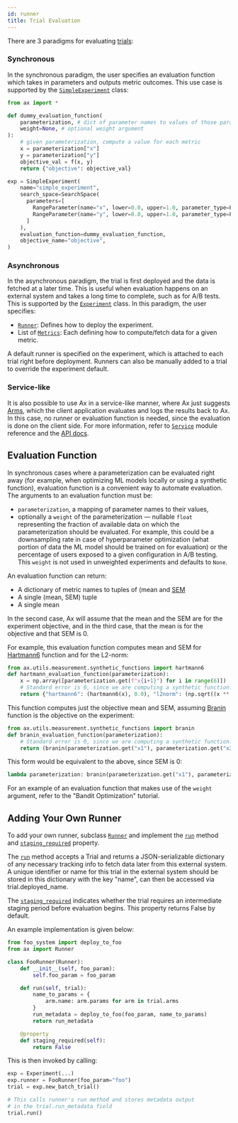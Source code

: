 ```yaml
---
id: runner
title: Trial Evaluation
---
```


There are 3 paradigms for evaluating [trials](glossary.md#trial):

### Synchronous

In the synchronous paradigm, the user specifies an evaluation function which takes in parameters and outputs metric outcomes. This use case is supported by the [```SimpleExperiment```](/api/core.html#module-ax.core.simple_experiment) class:

```python
from ax import *

def dummy_evaluation_function(
    parameterization, # dict of parameter names to values of those parameters
    weight=None, # optional weight argument
):
    # given parameterization, compute a value for each metric
    x = parameterization["x"]
    y = parameterization["y"]
    objective_val = f(x, y)
    return {"objective": objective_val}

exp = SimpleExperiment(
    name="simple_experiment",
    search_space=SearchSpace(
      parameters=[
        RangeParameter(name="x", lower=0.0, upper=1.0, parameter_type=ParameterType.FLOAT),
        RangeParameter(name="y", lower=0.0, upper=1.0, parameter_type=ParameterType.FLOAT),
      ]
    ),
    evaluation_function=dummy_evaluation_function,
    objective_name="objective",
)
```

### Asynchronous

In the asynchronous paradigm, the trial is first deployed and the data is fetched at a later time. This is useful when evaluation happens on an external system and takes a long time to complete, such as for A/B tests. This is supported by the [```Experiment```](/api/core.html#module-ax.core.experiment) class. In this paradigm, the user specifies:
  * [`Runner`](../api/core.html#ax.core.runner.Runner): Defines how to deploy the experiment.
  * List of [`Metrics`](../api/core.html#ax.core.metric.Metric): Each defining how to compute/fetch data for a given metric.

A default runner is specified on the experiment, which is attached to each trial right before deployment. Runners can also be manually added to a trial to override the experiment default.


### Service-like

It is also possible to use Ax in a service-like manner, where Ax just suggests
[Arms](glossary.md#arm), which the client application evaluates and logs the results
back to Ax. In this case, no runner or evaluation function is needed,
since the evaluation is done on the client side. For more information,
refer to [```Service```](/api/service.html) module
reference and the [API docs](api.md).


## Evaluation Function

In synchronous cases where a parameterization can be evaluated right away (for example, when optimizing ML models locally or using a synthetic function), evaluation function is a convenient way to automate evaluation. The arguments to an evaluation function must be:
- `parameterization`, a mapping of parameter names to their values,
- optionally a `weight` of the parameterization –– nullable `float` representing the fraction of available data on which the parameterization should be evaluated. For example, this could be a downsampling rate in case of hyperparameter optimization (what portion of data the ML model should be trained on for evaluation) or the percentage of users exposed to a given configuration in A/B testing. This `weight` is not used in unweighted experiments and defaults to `None`.

An evaluation function can return:
- A dictionary of metric names to tuples of (mean and [SEM](glossary.md#sem)
- A single (mean, SEM) tuple
- A single mean

In the second case, Ax will assume that the mean and the SEM are for the experiment objective, and in the third case, that the mean is for the objective and that SEM is 0.

For example, this evaluation function computes mean and SEM for [Hartmann6](https://www.sfu.ca/~ssurjano/hart6.html) function and for the L2-norm:

```python
from ax.utils.measurement.synthetic_functions import hartmann6
def hartmann_evaluation_function(parameterization):
    x = np.array([parameterization.get(f"x{i+1}") for i in range(6)])
    # Standard error is 0, since we are computing a synthetic function.
    return {"hartmann6": (hartmann6(x), 0.0), "l2norm": (np.sqrt((x ** 2).sum()), 0.0)}
```

This function computes just the objective mean and SEM, assuming [Branin](https://www.sfu.ca/~ssurjano/branin.html) function is the objective on the experiment:

```python
from ax.utils.measurement.synthetic_functions import branin
def branin_evaluation_function(parameterization):
    # Standard error is 0, since we are computing a synthetic function.
    return (branin(parameterization.get("x1"), parameterization.get("x2")), 0.0)
```

This form would be equivalent to the above, since SEM is 0:

```python
lambda parameterization: branin(parameterization.get("x1"), parameterization.get("x2"))
```

For an example of an evaluation function that makes use of the `weight` argument, refer to the "Bandit Optimization" tutorial.
## Adding Your Own Runner

To add your own runner, subclass [`Runner`](../api/core.html#ax.core.runner.Runner) and implement the [`run`](../api/core.html#ax.core.runner.Runner.run) method and [`staging_required`](../api/core.html#ax.core.runner.Runner.staging_required) property.

The [`run`](../api/core.html#ax.core.runner.Runner.run) method accepts a Trial and returns a JSON-serializable dictionary of any necessary tracking info to fetch data later from this external system. A unique identifier or name for this trial in the external system should be stored in this dictionary with the key "name", can then be accessed via trial.deployed_name.

The [`staging_required`](../api/core.html#ax.core.runner.Runner.staging_required) indicates whether the trial requires an intermediate staging period before evaluation begins. This property returns False by default.

An example implementation is given below:

```python
from foo_system import deploy_to_foo
from ax import Runner

class FooRunner(Runner):
    def __init__(self, foo_param):
        self.foo_param = foo_param

    def run(self, trial):
        name_to_params = {
            arm.name: arm.params for arm in trial.arms
        }
        run_metadata = deploy_to_foo(foo_param, name_to_params)
        return run_metadata

    @property
    def staging_required(self):
        return False
```

This is then invoked by calling:

```python
exp = Experiment(...)
exp.runner = FooRunner(foo_param="foo")
trial = exp.new_batch_trial()

# This calls runner's run method and stores metadata output
# in the trial.run_metadata field
trial.run()
```
